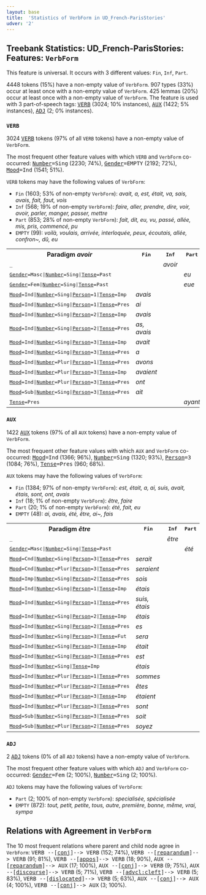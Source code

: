 ```yaml
---
layout: base
title:  'Statistics of VerbForm in UD_French-ParisStories'
udver: '2'
---
```


## Treebank Statistics: UD_French-ParisStories: Features: `VerbForm`

This feature is universal.
It occurs with 3 different values: `Fin`, `Inf`, `Part`.

4448 tokens (15%) have a non-empty value of `VerbForm`.
907 types (33%) occur at least once with a non-empty value of `VerbForm`.
425 lemmas (20%) occur at least once with a non-empty value of `VerbForm`.
The feature is used with 3 part-of-speech tags: <tt><a href="fr_parisstories-pos-VERB.html">VERB</a></tt> (3024; 10% instances), <tt><a href="fr_parisstories-pos-AUX.html">AUX</a></tt> (1422; 5% instances), <tt><a href="fr_parisstories-pos-ADJ.html">ADJ</a></tt> (2; 0% instances).

### `VERB`

3024 <tt><a href="fr_parisstories-pos-VERB.html">VERB</a></tt> tokens (97% of all `VERB` tokens) have a non-empty value of `VerbForm`.

The most frequent other feature values with which `VERB` and `VerbForm` co-occurred: <tt><a href="fr_parisstories-feat-Number.html">Number</a></tt><tt>=Sing</tt> (2230; 74%), <tt><a href="fr_parisstories-feat-Gender.html">Gender</a></tt><tt>=EMPTY</tt> (2192; 72%), <tt><a href="fr_parisstories-feat-Mood.html">Mood</a></tt><tt>=Ind</tt> (1541; 51%).

`VERB` tokens may have the following values of `VerbForm`:

* `Fin` (1603; 53% of non-empty `VerbForm`): <em>avait, a, est, était, va, sais, avais, fait, faut, vois</em>
* `Inf` (568; 19% of non-empty `VerbForm`): <em>faire, aller, prendre, dire, voir, avoir, parler, manger, passer, mettre</em>
* `Part` (853; 28% of non-empty `VerbForm`): <em>fait, dit, eu, vu, passé, allée, mis, pris, commencé, pu</em>
* `EMPTY` (99): <em>voilà, voulais, arrivée, interloquée, peux, écoutais, allée, confron~, dû, eu</em>

<table>
  <tr><th>Paradigm <i>avoir</i></th><th><tt>Fin</tt></th><th><tt>Inf</tt></th><th><tt>Part</tt></th></tr>
  <tr><td><tt>_</tt></td><td></td><td><em>avoir</em></td><td></td></tr>
  <tr><td><tt><tt><a href="fr_parisstories-feat-Gender.html">Gender</a></tt><tt>=Masc</tt>|<tt><a href="fr_parisstories-feat-Number.html">Number</a></tt><tt>=Sing</tt>|<tt><a href="fr_parisstories-feat-Tense.html">Tense</a></tt><tt>=Past</tt></tt></td><td></td><td></td><td><em>eu</em></td></tr>
  <tr><td><tt><tt><a href="fr_parisstories-feat-Gender.html">Gender</a></tt><tt>=Fem</tt>|<tt><a href="fr_parisstories-feat-Number.html">Number</a></tt><tt>=Sing</tt>|<tt><a href="fr_parisstories-feat-Tense.html">Tense</a></tt><tt>=Past</tt></tt></td><td></td><td></td><td><em>eue</em></td></tr>
  <tr><td><tt><tt><a href="fr_parisstories-feat-Mood.html">Mood</a></tt><tt>=Ind</tt>|<tt><a href="fr_parisstories-feat-Number.html">Number</a></tt><tt>=Sing</tt>|<tt><a href="fr_parisstories-feat-Person.html">Person</a></tt><tt>=1</tt>|<tt><a href="fr_parisstories-feat-Tense.html">Tense</a></tt><tt>=Imp</tt></tt></td><td><em>avais</em></td><td></td><td></td></tr>
  <tr><td><tt><tt><a href="fr_parisstories-feat-Mood.html">Mood</a></tt><tt>=Ind</tt>|<tt><a href="fr_parisstories-feat-Number.html">Number</a></tt><tt>=Sing</tt>|<tt><a href="fr_parisstories-feat-Person.html">Person</a></tt><tt>=1</tt>|<tt><a href="fr_parisstories-feat-Tense.html">Tense</a></tt><tt>=Pres</tt></tt></td><td><em>ai</em></td><td></td><td></td></tr>
  <tr><td><tt><tt><a href="fr_parisstories-feat-Mood.html">Mood</a></tt><tt>=Ind</tt>|<tt><a href="fr_parisstories-feat-Number.html">Number</a></tt><tt>=Sing</tt>|<tt><a href="fr_parisstories-feat-Person.html">Person</a></tt><tt>=2</tt>|<tt><a href="fr_parisstories-feat-Tense.html">Tense</a></tt><tt>=Imp</tt></tt></td><td><em>avais</em></td><td></td><td></td></tr>
  <tr><td><tt><tt><a href="fr_parisstories-feat-Mood.html">Mood</a></tt><tt>=Ind</tt>|<tt><a href="fr_parisstories-feat-Number.html">Number</a></tt><tt>=Sing</tt>|<tt><a href="fr_parisstories-feat-Person.html">Person</a></tt><tt>=2</tt>|<tt><a href="fr_parisstories-feat-Tense.html">Tense</a></tt><tt>=Pres</tt></tt></td><td><em>as, avais</em></td><td></td><td></td></tr>
  <tr><td><tt><tt><a href="fr_parisstories-feat-Mood.html">Mood</a></tt><tt>=Ind</tt>|<tt><a href="fr_parisstories-feat-Number.html">Number</a></tt><tt>=Sing</tt>|<tt><a href="fr_parisstories-feat-Person.html">Person</a></tt><tt>=3</tt>|<tt><a href="fr_parisstories-feat-Tense.html">Tense</a></tt><tt>=Imp</tt></tt></td><td><em>avait</em></td><td></td><td></td></tr>
  <tr><td><tt><tt><a href="fr_parisstories-feat-Mood.html">Mood</a></tt><tt>=Ind</tt>|<tt><a href="fr_parisstories-feat-Number.html">Number</a></tt><tt>=Sing</tt>|<tt><a href="fr_parisstories-feat-Person.html">Person</a></tt><tt>=3</tt>|<tt><a href="fr_parisstories-feat-Tense.html">Tense</a></tt><tt>=Pres</tt></tt></td><td><em>a</em></td><td></td><td></td></tr>
  <tr><td><tt><tt><a href="fr_parisstories-feat-Mood.html">Mood</a></tt><tt>=Ind</tt>|<tt><a href="fr_parisstories-feat-Number.html">Number</a></tt><tt>=Plur</tt>|<tt><a href="fr_parisstories-feat-Person.html">Person</a></tt><tt>=1</tt>|<tt><a href="fr_parisstories-feat-Tense.html">Tense</a></tt><tt>=Pres</tt></tt></td><td><em>avons</em></td><td></td><td></td></tr>
  <tr><td><tt><tt><a href="fr_parisstories-feat-Mood.html">Mood</a></tt><tt>=Ind</tt>|<tt><a href="fr_parisstories-feat-Number.html">Number</a></tt><tt>=Plur</tt>|<tt><a href="fr_parisstories-feat-Person.html">Person</a></tt><tt>=3</tt>|<tt><a href="fr_parisstories-feat-Tense.html">Tense</a></tt><tt>=Imp</tt></tt></td><td><em>avaient</em></td><td></td><td></td></tr>
  <tr><td><tt><tt><a href="fr_parisstories-feat-Mood.html">Mood</a></tt><tt>=Ind</tt>|<tt><a href="fr_parisstories-feat-Number.html">Number</a></tt><tt>=Plur</tt>|<tt><a href="fr_parisstories-feat-Person.html">Person</a></tt><tt>=3</tt>|<tt><a href="fr_parisstories-feat-Tense.html">Tense</a></tt><tt>=Pres</tt></tt></td><td><em>ont</em></td><td></td><td></td></tr>
  <tr><td><tt><tt><a href="fr_parisstories-feat-Mood.html">Mood</a></tt><tt>=Sub</tt>|<tt><a href="fr_parisstories-feat-Number.html">Number</a></tt><tt>=Sing</tt>|<tt><a href="fr_parisstories-feat-Person.html">Person</a></tt><tt>=3</tt>|<tt><a href="fr_parisstories-feat-Tense.html">Tense</a></tt><tt>=Pres</tt></tt></td><td><em>ait</em></td><td></td><td></td></tr>
  <tr><td><tt><tt><a href="fr_parisstories-feat-Tense.html">Tense</a></tt><tt>=Pres</tt></tt></td><td></td><td></td><td><em>ayant</em></td></tr>
</table>

### `AUX`

1422 <tt><a href="fr_parisstories-pos-AUX.html">AUX</a></tt> tokens (97% of all `AUX` tokens) have a non-empty value of `VerbForm`.

The most frequent other feature values with which `AUX` and `VerbForm` co-occurred: <tt><a href="fr_parisstories-feat-Mood.html">Mood</a></tt><tt>=Ind</tt> (1366; 96%), <tt><a href="fr_parisstories-feat-Number.html">Number</a></tt><tt>=Sing</tt> (1320; 93%), <tt><a href="fr_parisstories-feat-Person.html">Person</a></tt><tt>=3</tt> (1084; 76%), <tt><a href="fr_parisstories-feat-Tense.html">Tense</a></tt><tt>=Pres</tt> (960; 68%).

`AUX` tokens may have the following values of `VerbForm`:

* `Fin` (1384; 97% of non-empty `VerbForm`): <em>est, était, a, ai, suis, avait, étais, sont, ont, avais</em>
* `Inf` (18; 1% of non-empty `VerbForm`): <em>être, faire</em>
* `Part` (20; 1% of non-empty `VerbForm`): <em>été, fait, eu</em>
* `EMPTY` (48): <em>ai, avais, été, être, ai~, fais</em>

<table>
  <tr><th>Paradigm <i>être</i></th><th><tt>Fin</tt></th><th><tt>Inf</tt></th><th><tt>Part</tt></th></tr>
  <tr><td><tt>_</tt></td><td></td><td><em>être</em></td><td></td></tr>
  <tr><td><tt><tt><a href="fr_parisstories-feat-Gender.html">Gender</a></tt><tt>=Masc</tt>|<tt><a href="fr_parisstories-feat-Number.html">Number</a></tt><tt>=Sing</tt>|<tt><a href="fr_parisstories-feat-Tense.html">Tense</a></tt><tt>=Past</tt></tt></td><td></td><td></td><td><em>été</em></td></tr>
  <tr><td><tt><tt><a href="fr_parisstories-feat-Mood.html">Mood</a></tt><tt>=Cnd</tt>|<tt><a href="fr_parisstories-feat-Number.html">Number</a></tt><tt>=Sing</tt>|<tt><a href="fr_parisstories-feat-Person.html">Person</a></tt><tt>=3</tt>|<tt><a href="fr_parisstories-feat-Tense.html">Tense</a></tt><tt>=Pres</tt></tt></td><td><em>serait</em></td><td></td><td></td></tr>
  <tr><td><tt><tt><a href="fr_parisstories-feat-Mood.html">Mood</a></tt><tt>=Cnd</tt>|<tt><a href="fr_parisstories-feat-Number.html">Number</a></tt><tt>=Plur</tt>|<tt><a href="fr_parisstories-feat-Person.html">Person</a></tt><tt>=3</tt>|<tt><a href="fr_parisstories-feat-Tense.html">Tense</a></tt><tt>=Pres</tt></tt></td><td><em>seraient</em></td><td></td><td></td></tr>
  <tr><td><tt><tt><a href="fr_parisstories-feat-Mood.html">Mood</a></tt><tt>=Imp</tt>|<tt><a href="fr_parisstories-feat-Number.html">Number</a></tt><tt>=Sing</tt>|<tt><a href="fr_parisstories-feat-Person.html">Person</a></tt><tt>=2</tt>|<tt><a href="fr_parisstories-feat-Tense.html">Tense</a></tt><tt>=Pres</tt></tt></td><td><em>sois</em></td><td></td><td></td></tr>
  <tr><td><tt><tt><a href="fr_parisstories-feat-Mood.html">Mood</a></tt><tt>=Ind</tt>|<tt><a href="fr_parisstories-feat-Number.html">Number</a></tt><tt>=Sing</tt>|<tt><a href="fr_parisstories-feat-Person.html">Person</a></tt><tt>=1</tt>|<tt><a href="fr_parisstories-feat-Tense.html">Tense</a></tt><tt>=Imp</tt></tt></td><td><em>étais</em></td><td></td><td></td></tr>
  <tr><td><tt><tt><a href="fr_parisstories-feat-Mood.html">Mood</a></tt><tt>=Ind</tt>|<tt><a href="fr_parisstories-feat-Number.html">Number</a></tt><tt>=Sing</tt>|<tt><a href="fr_parisstories-feat-Person.html">Person</a></tt><tt>=1</tt>|<tt><a href="fr_parisstories-feat-Tense.html">Tense</a></tt><tt>=Pres</tt></tt></td><td><em>suis, étais</em></td><td></td><td></td></tr>
  <tr><td><tt><tt><a href="fr_parisstories-feat-Mood.html">Mood</a></tt><tt>=Ind</tt>|<tt><a href="fr_parisstories-feat-Number.html">Number</a></tt><tt>=Sing</tt>|<tt><a href="fr_parisstories-feat-Person.html">Person</a></tt><tt>=2</tt>|<tt><a href="fr_parisstories-feat-Tense.html">Tense</a></tt><tt>=Imp</tt></tt></td><td><em>étais</em></td><td></td><td></td></tr>
  <tr><td><tt><tt><a href="fr_parisstories-feat-Mood.html">Mood</a></tt><tt>=Ind</tt>|<tt><a href="fr_parisstories-feat-Number.html">Number</a></tt><tt>=Sing</tt>|<tt><a href="fr_parisstories-feat-Person.html">Person</a></tt><tt>=2</tt>|<tt><a href="fr_parisstories-feat-Tense.html">Tense</a></tt><tt>=Pres</tt></tt></td><td><em>es</em></td><td></td><td></td></tr>
  <tr><td><tt><tt><a href="fr_parisstories-feat-Mood.html">Mood</a></tt><tt>=Ind</tt>|<tt><a href="fr_parisstories-feat-Number.html">Number</a></tt><tt>=Sing</tt>|<tt><a href="fr_parisstories-feat-Person.html">Person</a></tt><tt>=3</tt>|<tt><a href="fr_parisstories-feat-Tense.html">Tense</a></tt><tt>=Fut</tt></tt></td><td><em>sera</em></td><td></td><td></td></tr>
  <tr><td><tt><tt><a href="fr_parisstories-feat-Mood.html">Mood</a></tt><tt>=Ind</tt>|<tt><a href="fr_parisstories-feat-Number.html">Number</a></tt><tt>=Sing</tt>|<tt><a href="fr_parisstories-feat-Person.html">Person</a></tt><tt>=3</tt>|<tt><a href="fr_parisstories-feat-Tense.html">Tense</a></tt><tt>=Imp</tt></tt></td><td><em>était</em></td><td></td><td></td></tr>
  <tr><td><tt><tt><a href="fr_parisstories-feat-Mood.html">Mood</a></tt><tt>=Ind</tt>|<tt><a href="fr_parisstories-feat-Number.html">Number</a></tt><tt>=Sing</tt>|<tt><a href="fr_parisstories-feat-Person.html">Person</a></tt><tt>=3</tt>|<tt><a href="fr_parisstories-feat-Tense.html">Tense</a></tt><tt>=Pres</tt></tt></td><td><em>est</em></td><td></td><td></td></tr>
  <tr><td><tt><tt><a href="fr_parisstories-feat-Mood.html">Mood</a></tt><tt>=Ind</tt>|<tt><a href="fr_parisstories-feat-Number.html">Number</a></tt><tt>=Sing</tt>|<tt><a href="fr_parisstories-feat-Tense.html">Tense</a></tt><tt>=Imp</tt></tt></td><td><em>étais</em></td><td></td><td></td></tr>
  <tr><td><tt><tt><a href="fr_parisstories-feat-Mood.html">Mood</a></tt><tt>=Ind</tt>|<tt><a href="fr_parisstories-feat-Number.html">Number</a></tt><tt>=Plur</tt>|<tt><a href="fr_parisstories-feat-Person.html">Person</a></tt><tt>=1</tt>|<tt><a href="fr_parisstories-feat-Tense.html">Tense</a></tt><tt>=Pres</tt></tt></td><td><em>sommes</em></td><td></td><td></td></tr>
  <tr><td><tt><tt><a href="fr_parisstories-feat-Mood.html">Mood</a></tt><tt>=Ind</tt>|<tt><a href="fr_parisstories-feat-Number.html">Number</a></tt><tt>=Plur</tt>|<tt><a href="fr_parisstories-feat-Person.html">Person</a></tt><tt>=2</tt>|<tt><a href="fr_parisstories-feat-Tense.html">Tense</a></tt><tt>=Pres</tt></tt></td><td><em>êtes</em></td><td></td><td></td></tr>
  <tr><td><tt><tt><a href="fr_parisstories-feat-Mood.html">Mood</a></tt><tt>=Ind</tt>|<tt><a href="fr_parisstories-feat-Number.html">Number</a></tt><tt>=Plur</tt>|<tt><a href="fr_parisstories-feat-Person.html">Person</a></tt><tt>=3</tt>|<tt><a href="fr_parisstories-feat-Tense.html">Tense</a></tt><tt>=Imp</tt></tt></td><td><em>étaient</em></td><td></td><td></td></tr>
  <tr><td><tt><tt><a href="fr_parisstories-feat-Mood.html">Mood</a></tt><tt>=Ind</tt>|<tt><a href="fr_parisstories-feat-Number.html">Number</a></tt><tt>=Plur</tt>|<tt><a href="fr_parisstories-feat-Person.html">Person</a></tt><tt>=3</tt>|<tt><a href="fr_parisstories-feat-Tense.html">Tense</a></tt><tt>=Pres</tt></tt></td><td><em>sont</em></td><td></td><td></td></tr>
  <tr><td><tt><tt><a href="fr_parisstories-feat-Mood.html">Mood</a></tt><tt>=Sub</tt>|<tt><a href="fr_parisstories-feat-Number.html">Number</a></tt><tt>=Sing</tt>|<tt><a href="fr_parisstories-feat-Person.html">Person</a></tt><tt>=3</tt>|<tt><a href="fr_parisstories-feat-Tense.html">Tense</a></tt><tt>=Pres</tt></tt></td><td><em>soit</em></td><td></td><td></td></tr>
  <tr><td><tt><tt><a href="fr_parisstories-feat-Mood.html">Mood</a></tt><tt>=Sub</tt>|<tt><a href="fr_parisstories-feat-Number.html">Number</a></tt><tt>=Plur</tt>|<tt><a href="fr_parisstories-feat-Person.html">Person</a></tt><tt>=2</tt>|<tt><a href="fr_parisstories-feat-Tense.html">Tense</a></tt><tt>=Pres</tt></tt></td><td><em>soyez</em></td><td></td><td></td></tr>
</table>

### `ADJ`

2 <tt><a href="fr_parisstories-pos-ADJ.html">ADJ</a></tt> tokens (0% of all `ADJ` tokens) have a non-empty value of `VerbForm`.

The most frequent other feature values with which `ADJ` and `VerbForm` co-occurred: <tt><a href="fr_parisstories-feat-Gender.html">Gender</a></tt><tt>=Fem</tt> (2; 100%), <tt><a href="fr_parisstories-feat-Number.html">Number</a></tt><tt>=Sing</tt> (2; 100%).

`ADJ` tokens may have the following values of `VerbForm`:

* `Part` (2; 100% of non-empty `VerbForm`): <em>specialisée, spécialisée</em>
* `EMPTY` (872): <em>tout, petit, petite, tous, autre, première, bonne, même, vrai, sympa</em>

## Relations with Agreement in `VerbForm`

The 10 most frequent relations where parent and child node agree in `VerbForm`:
<tt>VERB --[<tt><a href="fr_parisstories-dep-conj.html">conj</a></tt>]--> VERB</tt> (152; 74%),
<tt>VERB --[<tt><a href="fr_parisstories-dep-reparandum.html">reparandum</a></tt>]--> VERB</tt> (91; 81%),
<tt>VERB --[<tt><a href="fr_parisstories-dep-appos.html">appos</a></tt>]--> VERB</tt> (18; 90%),
<tt>AUX --[<tt><a href="fr_parisstories-dep-reparandum.html">reparandum</a></tt>]--> AUX</tt> (17; 100%),
<tt>AUX --[<tt><a href="fr_parisstories-dep-conj.html">conj</a></tt>]--> VERB</tt> (9; 75%),
<tt>AUX --[<tt><a href="fr_parisstories-dep-discourse.html">discourse</a></tt>]--> VERB</tt> (5; 71%),
<tt>VERB --[<tt><a href="fr_parisstories-dep-advcl-cleft.html">advcl:cleft</a></tt>]--> VERB</tt> (5; 83%),
<tt>VERB --[<tt><a href="fr_parisstories-dep-dislocated.html">dislocated</a></tt>]--> VERB</tt> (5; 63%),
<tt>AUX --[<tt><a href="fr_parisstories-dep-conj.html">conj</a></tt>]--> AUX</tt> (4; 100%),
<tt>VERB --[<tt><a href="fr_parisstories-dep-conj.html">conj</a></tt>]--> AUX</tt> (3; 100%).

